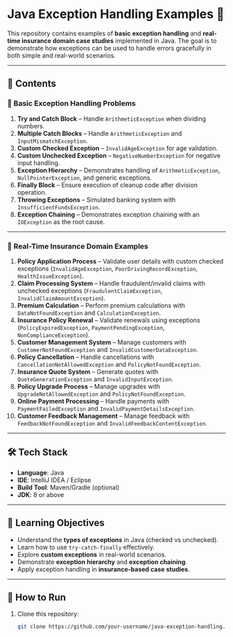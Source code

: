 # Java Exception Handling Examples 🚀

This repository contains examples of **basic exception handling** and **real-time insurance domain case studies** implemented in Java. The goal is to demonstrate how exceptions can be used to handle errors gracefully in both simple and real-world scenarios.  

---

## 📌 Contents  

### 🔹 Basic Exception Handling Problems
1. **Try and Catch Block** – Handle `ArithmeticException` when dividing numbers.  
2. **Multiple Catch Blocks** – Handle `ArithmeticException` and `InputMismatchException`.  
3. **Custom Checked Exception** – `InvalidAgeException` for age validation.  
4. **Custom Unchecked Exception** – `NegativeNumberException` for negative input handling.  
5. **Exception Hierarchy** – Demonstrates handling of `ArithmeticException`, `NullPointerException`, and generic exceptions.  
6. **Finally Block** – Ensure execution of cleanup code after division operation.  
7. **Throwing Exceptions** – Simulated banking system with `InsufficientFundsException`.  
8. **Exception Chaining** – Demonstrates exception chaining with an `IOException` as the root cause.  

---

### 🔹 Real-Time Insurance Domain Examples
1. **Policy Application Process** – Validate user details with custom checked exceptions (`InvalidAgeException`, `PoorDrivingRecordException`, `HealthIssueException`).  
2. **Claim Processing System** – Handle fraudulent/invalid claims with unchecked exceptions (`FraudulentClaimException`, `InvalidClaimAmountException`).  
3. **Premium Calculation** – Perform premium calculations with `DataNotFoundException` and `CalculationException`.  
4. **Insurance Policy Renewal** – Validate renewals using exceptions (`PolicyExpiredException`, `PaymentPendingException`, `NonComplianceException`).  
5. **Customer Management System** – Manage customers with `CustomerNotFoundException` and `InvalidCustomerDataException`.  
6. **Policy Cancellation** – Handle cancellations with `CancellationNotAllowedException` and `PolicyNotFoundException`.  
7. **Insurance Quote System** – Generate quotes with `QuoteGenerationException` and `InvalidInputException`.  
8. **Policy Upgrade Process** – Manage upgrades with `UpgradeNotAllowedException` and `PolicyNotFoundException`.  
9. **Online Payment Processing** – Handle payments with `PaymentFailedException` and `InvalidPaymentDetailsException`.  
10. **Customer Feedback Management** – Manage feedback with `FeedbackNotFoundException` and `InvalidFeedbackContentException`.  

---

## 🛠 Tech Stack
- **Language**: Java  
- **IDE**: IntelliJ IDEA / Eclipse  
- **Build Tool**: Maven/Gradle (optional)  
- **JDK**: 8 or above  

---

## 🎯 Learning Objectives
- Understand the **types of exceptions** in Java (checked vs unchecked).  
- Learn how to use `try-catch-finally` effectively.  
- Explore **custom exceptions** in real-world scenarios.  
- Demonstrate **exception hierarchy** and **exception chaining**.  
- Apply exception handling in **insurance-based case studies**.  

---

## 🚀 How to Run
1. Clone this repository:  
   ```bash
   git clone https://github.com/your-username/java-exception-handling.git
